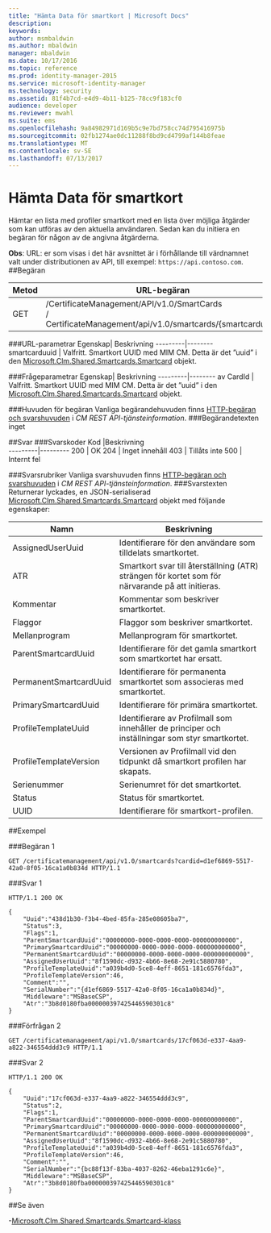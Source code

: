 ```yaml
---
title: "Hämta Data för smartkort | Microsoft Docs"
description: 
keywords: 
author: msmbaldwin
ms.author: mbaldwin
manager: mbaldwin
ms.date: 10/17/2016
ms.topic: reference
ms.prod: identity-manager-2015
ms.service: microsoft-identity-manager
ms.technology: security
ms.assetid: 81f4b7cd-e4d9-4b11-b125-78cc9f183cf0
audience: developer
ms.reviewer: mwahl
ms.suite: ems
ms.openlocfilehash: 9a84982971d169b5c9e7bd758cc74d795416975b
ms.sourcegitcommit: 02fb1274ae0dc11288f8bd9cd4799af144b8feae
ms.translationtype: MT
ms.contentlocale: sv-SE
ms.lasthandoff: 07/13/2017
---
```

# <a name="get-smartcard-data"></a>Hämta Data för smartkort
Hämtar en lista med profiler smartkort med en lista över möjliga åtgärder som kan utföras av den aktuella användaren. Sedan kan du initiera en begäran för någon av de angivna åtgärderna.

**Obs**: URL: er som visas i det här avsnittet är i förhållande till värdnamnet valt under distributionen av API, till exempel: `https://api.contoso.com`.
##<a name="request"></a>Begäran


Metod  |URL-begäran  
---------|---------
GET     |/CertificateManagement/API/v1.0/SmartCards <br/> / CertificateManagement/api/v1.0/smartcards/{smartcarduuid}


###<a name="url-parameters"></a>URL-parametrar
Egenskap| Beskrivning
---------|--------
smartcarduuid | Valfritt. Smartkort UUID med MIM CM. Detta är det ”uuid” i den [Microsoft.Clm.Shared.Smartcards.Smartcard](http://msdn.microsoft.com/library/microsoft.clm.shared.smartcards.smartcard.aspx) objekt.

###<a name="query-parameters"></a>Frågeparametrar
Egenskap| Beskrivning
---------|--------
av CardId | Valfritt. Smartkort UUID med MIM CM. Detta är det ”uuid” i den [Microsoft.Clm.Shared.Smartcards.Smartcard](http://msdn.microsoft.com/library/microsoft.clm.shared.smartcards.smartcard.aspx) objekt.


###<a name="request-headers"></a>Huvuden för begäran
Vanliga begärandehuvuden finns [HTTP-begäran och svarshuvuden](certificate-management-rest-api-service-details.md#http-request-and-response-headers) i *CM REST API-tjänsteinformation*.
###<a name="request-body"></a>Begärandetexten
inget

##<a name="response"></a>Svar
###<a name="response-codes"></a>Svarskoder
Kod  |Beskrivning  
---------|---------
200     | OK
204 | Inget innehåll
403 | Tillåts inte
500 | Internt fel

###<a name="response-headers"></a>Svarsrubriker
Vanliga svarshuvuden finns [HTTP-begäran och svarshuvuden](certificate-management-rest-api-service-details.md#http-request-and-response-headers) i *CM REST API-tjänsteinformation*.
###<a name="response-body"></a>Svarstexten
Returnerar lyckades, en JSON-serialiserad [Microsoft.Clm.Shared.Smartcards.Smartcard](http://msdn.microsoft.com/library/microsoft.clm.shared.smartcards.smartcard.aspx) objekt med följande egenskaper:

Namn | Beskrivning
-----|-----------
AssignedUserUuid | Identifierare för den användare som tilldelats smartkortet.
ATR | Smartkort svar till återställning (ATR) strängen för kortet som för närvarande på att initieras.
Kommentar | Kommentar som beskriver smartkortet.
Flaggor | Flaggor som beskriver smartkortet.
Mellanprogram | Mellanprogram för smartkortet.
ParentSmartcardUuid | Identifierare för det gamla smartkort som smartkortet har ersatt.
PermanentSmartcardUuid | Identifierare för permanenta smartkortet som associeras med smartkortet.
PrimarySmartcardUuid | Identifierare för primära smartkortet.
ProfileTemplateUuid | Identifierare av Profilmall som innehåller de principer och inställningar som styr smartkortet.
ProfileTemplateVersion | Versionen av Profilmall vid den tidpunkt då smartkort profilen har skapats.
Serienummer | Serienumret för det smartkortet.
Status | Status för smartkortet.
UUID | Identifierare för smartkort-profilen.

##<a name="example"></a>Exempel

###<a name="request-1"></a>Begäran 1
```
GET /certificatemanagement/api/v1.0/smartcards?cardid=d1ef6869-5517-42a0-8f05-16ca1a0b834d HTTP/1.1

```
###<a name="response-1"></a>Svar 1
```
HTTP/1.1 200 OK

{
    "Uuid":"438d1b30-f3b4-4bed-85fa-285e08605ba7",
    "Status":3,
    "Flags":1,
    "ParentSmartcardUuid":"00000000-0000-0000-0000-000000000000",
    "PrimarySmartcardUuid":"00000000-0000-0000-0000-000000000000",
    "PermanentSmartcardUuid":"00000000-0000-0000-0000-000000000000",
    "AssignedUserUuid":"8f1590dc-d932-4b66-8e68-2e91c5880780",
    "ProfileTemplateUuid":"a039b4d0-5ce8-4eff-8651-181c6576fda3",
    "ProfileTemplateVersion":46,
    "Comment":"",
    "SerialNumber":"{d1ef6869-5517-42a0-8f05-16ca1a0b834d}",
    "Middleware":"MSBaseCSP",
    "Atr":"3b8d0180fba000000397425446590301c8"
}
```       
###<a name="request-2"></a>Förfrågan 2
```
GET /certificatemanagement/api/v1.0/smartcards/17cf063d-e337-4aa9-a822-346554ddd3c9 HTTP/1.1
```
###<a name="response-2"></a>Svar 2
```
HTTP/1.1 200 OK

{
    "Uuid":"17cf063d-e337-4aa9-a822-346554ddd3c9",
    "Status":2,
    "Flags":1,
    "ParentSmartcardUuid":"00000000-0000-0000-0000-000000000000",
    "PrimarySmartcardUuid":"00000000-0000-0000-0000-000000000000",
    "PermanentSmartcardUuid":"00000000-0000-0000-0000-000000000000",
    "AssignedUserUuid":"8f1590dc-d932-4b66-8e68-2e91c5880780",
    "ProfileTemplateUuid":"a039b4d0-5ce8-4eff-8651-181c6576fda3",
    "ProfileTemplateVersion":46,
    "Comment":"",
    "SerialNumber":"{bc88f13f-83ba-4037-8262-46eba1291c6e}",
    "Middleware":"MSBaseCSP",
    "Atr":"3b8d0180fba000000397425446590301c8"
}
```       
##<a name="see-also"></a>Se även

-[Microsoft.Clm.Shared.Smartcards.Smartcard-klass](https://msdn.microsoft.com/library/microsoft.clm.shared.smartcards.smartcard.aspx)
